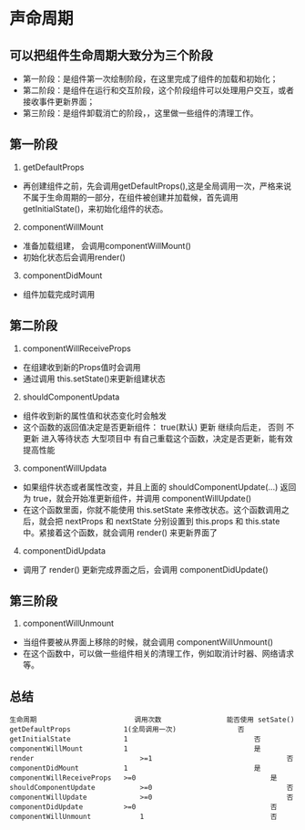 # 声命周期
## 可以把组件生命周期大致分为三个阶段
* 第一阶段：是组件第一次绘制阶段，在这里完成了组件的加载和初始化；
* 第二阶段：是组件在运行和交互阶段，这个阶段组件可以处理用户交互，或者接收事件更新界面；
* 第三阶段：是组件卸载消亡的阶段，，这里做一些组件的清理工作。

## 第一阶段
1. getDefaultProps
* 再创建组件之前，先会调用getDefaultProps(),这是全局调用一次，严格来说不属于生命周期的一部分，在组件被创建并加载候，首先调用 getInitialState()，来初始化组件的状态。
2. componentWillMount
* 准备加载组建， 会调用componentWillMount()
* 初始化状态后会调用render()
3. componentDidMount
* 组件加载完成时调用

## 第二阶段
1. componentWillReceiveProps
* 在组建收到新的Props值时会调用
* 通过调用 this.setState()来更新组建状态
2. shouldComponentUpdata
* 组件收到新的属性值和状态变化时会触发
* 这个函数的返回值决定是否更新组件： true(默认) 更新 继续向后走， 否则 不更新 进入等待状态 大型项目中 有自己重载这个函数，决定是否更新，能有效提高性能
3. componentWillUpdata
* 如果组件状态或者属性改变，并且上面的 shouldComponentUpdate(...) 返回为 true，就会开始准更新组件，并调用 componentWillUpdate()
* 在这个函数里面，你就不能使用 this.setState 来修改状态。这个函数调用之后，就会把 nextProps 和 nextState 分别设置到 this.props 和 this.state 中。紧接着这个函数，就会调用 render() 来更新界面了
4. componentDidUpdata
* 调用了 render() 更新完成界面之后，会调用 componentDidUpdate()

## 第三阶段
1. componentWillUnmount
* 当组件要被从界面上移除的时候，就会调用 componentWillUnmount()
* 在这个函数中，可以做一些组件相关的清理工作，例如取消计时器、网络请求等。

## 总结
```text
生命周期                        调用次数                能否使用 setSate()
getDefaultProps 	        1(全局调用一次) 	            否
getInitialState 	        1 	                            否
componentWillMount 	        1 	                            是
render 	                        >=1 	                            否
componentDidMount 	        1 	                            是
componentWillReceiveProps 	>=0 	                            是
shouldComponentUpdate 	        >=0 	                            否
componentWillUpdate 	        >=0 	                            否
componentDidUpdate 	        >=0 	                            否
componentWillUnmount 	        1 	                            否